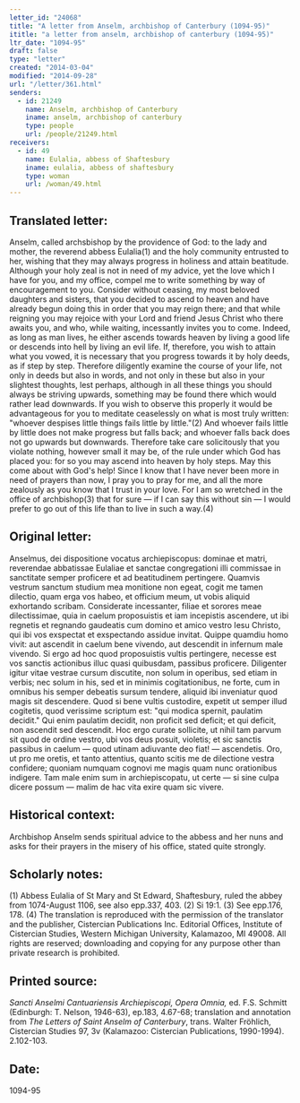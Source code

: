 ```yaml
---
letter_id: "24068"
title: "A letter from Anselm, archbishop of Canterbury (1094-95)"
ititle: "a letter from anselm, archbishop of canterbury (1094-95)"
ltr_date: "1094-95"
draft: false
type: "letter"
created: "2014-03-04"
modified: "2014-09-28"
url: "/letter/361.html"
senders:
  - id: 21249
    name: Anselm, archbishop of Canterbury
    iname: anselm, archbishop of canterbury
    type: people
    url: /people/21249.html
receivers:
  - id: 49
    name: Eulalia, abbess of Shaftesbury
    iname: eulalia, abbess of shaftesbury
    type: woman
    url: /woman/49.html
---
```

<h2> Translated letter:</h2>Anselm, called archsbishop by the providence of God: to the lady and mother, the reverend abbess Eulalia(1) and the holy community entrusted to her, wishing that they may always progress in holiness and attain beatitude.
Although your holy zeal is not in need of my advice, yet the love which I have for you, and my office, compel me to write something by way of encouragement to you. Consider without ceasing, my most beloved daughters and sisters, that you decided to ascend to heaven and have already begun doing this in order that you may reign there; and that while reigning you may rejoice with your Lord and friend Jesus Christ who there awaits you, and who, while waiting, incessantly invites you to come. Indeed, as long as man lives, he either ascends towards heaven by living a good life or descends into hell by living an evil life. If, therefore, you wish to attain what you vowed, it is necessary that you progress towards it by holy deeds, as if step by step. Therefore diligently examine the course of your life, not only in deeds but also in words, and not only in these but also in your slightest thoughts, lest perhaps, although in all these things you should always be striving upwards, something may be found there which would rather lead downwards. If you wish to observe this properly it would be advantageous for you to meditate ceaselessly on what is most truly written: "whoever despises little things fails little by little."(2) And whoever fails little by little does not make progress but falls back; and whoever falls back does not go upwards but downwards. Therefore take care solicitously that you violate nothing, however small it may be, of the rule under which God has placed you: for so you may ascend into heaven by holy steps. May this come about with God's help!
Since I know that I have never been more in need of prayers than now, I pray you to pray for me, and all the more zealously as you know that I trust in your love. For I am so wretched in the office of archbishop(3) that for sure — if I can say this without sin — I would prefer to go out of this life than to live in such a way.(4)
<h2 class="mt-4"> Original letter:</h2>Anselmus, dei dispositione vocatus archiepiscopus: dominae et matri, reverendae abbatissae Eulaliae et sanctae congregationi illi commissae in sanctitate semper proficere et ad beatitudinem pertingere.
Quamvis vestrum sanctum studium mea monitione non egeat, cogit me tamen dilectio, quam erga vos habeo, et officium meum, ut vobis aliquid exhortando scribam. Considerate incessanter, filiae et sorores meae dilectissimae, quia in caelum proposuistis et iam incepistis ascendere, ut ibi regnetis et regnando gaudeatis cum domino et amico vestro Iesu Christo, qui ibi vos exspectat et exspectando assidue invitat. Quippe quamdiu homo vivit: aut ascendit in caelum bene vivendo, aut descendit in infernum male vivendo. Si ergo ad hoc quod proposuistis vultis pertingere, necesse est vos sanctis actionibus illuc quasi quibusdam, passibus proficere. Diligenter igitur vitae vestrae cursum discutite, non solum in operibus, sed etiam in verbis; nec solum in his, sed et in minimis cogitationibus, ne forte, cum in omnibus his semper debeatis sursum tendere, aliquid ibi inveniatur quod magis sit descendere. Quod si bene vultis custodire, expetit ut semper illud cogitetis, quod verissime scriptum est: "qui modica spernit, paulatim decidit." Qui enim paulatim decidit, non proficit sed deficit; et qui deficit, non ascendit sed descendit. Hoc ergo curate sollicite, ut nihil tam parvum sit quod de ordine vestro, ubi vos deus posuit, violetis; et sic sanctis passibus in caelum — quod utinam adiuvante deo fiat! — ascendetis.
Oro, ut pro me oretis, et tanto attentius, quanto scitis me de dilectione vestra confidere; quoniam numquam cognovi me magis quam nunc orationibus indigere. Tam male enim sum in archiepiscopatu, ut certe — si sine culpa dicere possum — malim de hac vita exire quam sic vivere.
<h2 class="mt-4"> Historical context:</h2>Archbishop Anselm sends spiritual advice to the abbess and her nuns and asks for their prayers in the misery of his office, stated quite strongly.
<h2 class="mt-4"> Scholarly notes:</h2>(1) Abbess Eulalia of St Mary and St Edward, Shaftesbury, ruled the abbey from 1074-August 1106, see also epp.337, 403. 
(2) Si 19:1. 
(3) See epp.176, 178.
(4) The translation is reproduced with the permission of the translator and the publisher, Cistercian Publications Inc. Editorial Offices, Institute of Cistercian Studies, Western Michigan University, Kalamazoo, MI 49008.  All rights are reserved; downloading and copying for any purpose other than private research is prohibited.
<h2 class="mt-4"> Printed source:</h2><p><em>Sancti Anselmi Cantuariensis Archiepiscopi, Opera Omnia,</em> ed. F.S. Schmitt (Edinburgh: T. Nelson, 1946-63), ep.183, 4.67-68; translation and annotation from <em>The Letters of Saint Anselm of Canterbury</em>, trans. Walter Fröhlich, Cistercian Studies 97, 3v (Kalamazoo: Cistercian Publications, 1990-1994). 2.102-103.</p><h2 class="mt-4"> Date:</h2>1094-95